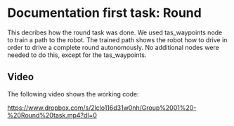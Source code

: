 # Documentation first task: Round

This decribes how the round task was done. We used tas_waypoints node to train a path to the robot. The trained path shows the robot how to drive in order to drive a complete round autonomously. No additional nodes were needed to do this, except for the tas_waypoints.

## Video

The following video shows the working code:

https://www.dropbox.com/s/2lclo116d31w0nh/Group%2001%20-%20Round%20task.mp4?dl=0
